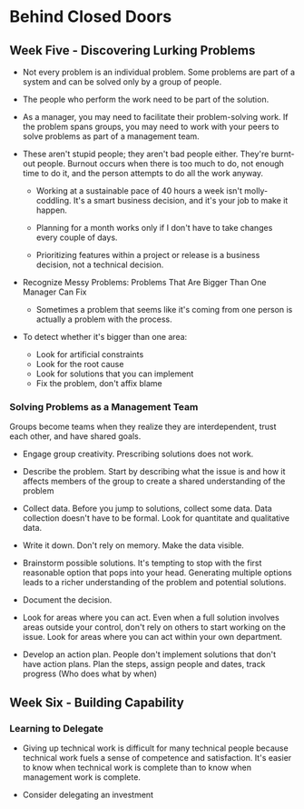 # Behind Closed Doors

## Week Five - Discovering Lurking Problems

* Not every problem is an individual problem.  Some problems are part of a
  system and can be solved only by a group of people.

* The people who perform the work need to be part of the solution.

* As a manager, you may need to facilitate their problem-solving work.  If the
  problem spans groups, you may need to work with your peers to solve problems
as part of a management team.

* These aren't stupid people; they aren't bad people either.  They're
  burnt-out people.  Burnout occurs when there is too much to do, not enough
time to do it, and the person attempts to do all the work anyway.

    - Working at a sustainable pace of 40 hours a week isn't molly-coddling.
      It's a smart business decision, and it's your job to make it happen.

    - Planning for a month works only if I don't have to take changes every
      couple of days.

    - Prioritizing features within a project or release is a business decision,
      not a technical decision.

* Recognize Messy Problems: Problems That Are Bigger Than One Manager Can Fix

    - Sometimes a problem that seems like it's coming from one person is
      actually a problem with the process.

* To detect whether it's bigger than one area:

    - Look for artificial constraints
    - Look for the root cause
    - Look for solutions that you can implement
    - Fix the problem, don't affix blame

### Solving Problems as a Management Team

Groups become teams when they realize they are interdependent, trust each
other, and have shared goals.

* Engage group creativity.  Prescribing solutions does not work.

* Describe the problem.  Start by describing what the issue is and how it
  affects members of the group to create a shared understanding of the problem

* Collect data.  Before you jump to solutions, collect some data.  Data
  collection doesn't have to be formal.  Look for quantitate and qualitative
data.

* Write it down.  Don't rely on memory.  Make the data visible.

* Brainstorm possible solutions.  It's tempting to stop with the first
  reasonable option that pops into your head.  Generating multiple options
leads to a richer understanding of the problem and potential solutions.

* Document the decision.

* Look for areas where you can act.  Even when a full solution involves areas
  outside your control, don't rely on others to start working on the issue.
Look for areas where you can act within your own department.

* Develop an action plan.  People don't implement solutions that don't have
  action plans.  Plan the steps, assign people and dates, track progress (Who
does what by when)

## Week Six - Building Capability

### Learning to Delegate

* Giving up technical work is difficult for many technical people because
  technical work fuels a sense of competence and satisfaction.  It's easier to
know when technical work is complete than to know when management work is
complete.

* Consider delegating an investment
